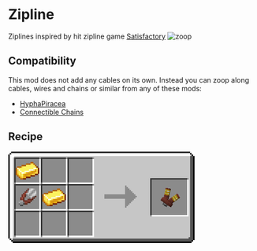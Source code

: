 # Zipline

Ziplines inspired by hit zipline game [Satisfactory](https://www.satisfactorygame.com/)
![zoop](./assets/zoop.webp)

## Compatibility
This mod does not add any cables on its own.
Instead you can zoop along cables, wires and chains or similar from any of these mods:
- [HyphaPiracea](https://modrinth.com/mod/hyphapiracea)
- [Connectible Chains](https://modrinth.com/mod/connectiblechains)

## Recipe
![recipe](./assets/recipe.png)